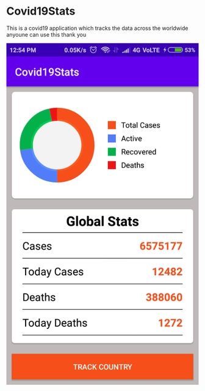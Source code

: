 # Covid19Stats

This is a covid19 application
which tracks the data across the worldwide anyoune can use this
thank you

![opening screen](https://github.com/DK-UK/Covid19Stats/blob/master/device-2020-06-04-125425.png)

